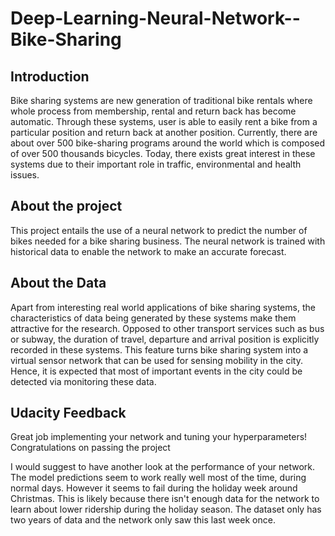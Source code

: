 # Deep-Learning-Neural-Network--Bike-Sharing

## Introduction 
Bike sharing systems are new generation of traditional bike rentals where whole process from membership, rental and return back has become automatic. Through these systems, user is able to easily rent a bike from a particular position and return back at another position. Currently, there are about over 500 bike-sharing programs around the world which is composed of over 500 thousands bicycles. Today, there exists great interest in these systems due to their important role in traffic, environmental and health issues. 

## About the project
This project entails the use of a neural network to predict the number of bikes needed for a bike sharing business. The neural network is trained with historical data to enable the network to make an accurate forecast.

## About the Data
Apart from interesting real world applications of bike sharing systems, the characteristics of data being generated by these systems make them attractive for the research. Opposed to other transport services such as bus or subway, the duration of travel, departure and arrival position is explicitly recorded in these systems. This feature turns bike sharing system into a virtual sensor network that can be used for sensing mobility in the city. Hence, it is expected that most of important events in the city could be detected via monitoring these data.

## Udacity Feedback 
Great job implementing your network and tuning your hyperparameters! Congratulations on passing the project 

I would suggest to have another look at the performance of your network. The model predictions seem to work really well most of the time, during normal days. However it seems to fail during the holiday week around Christmas. This is likely because there isn't enough data for the network to learn about lower ridership during the holiday season. The dataset only has two years of data and the network only saw this last week once.

